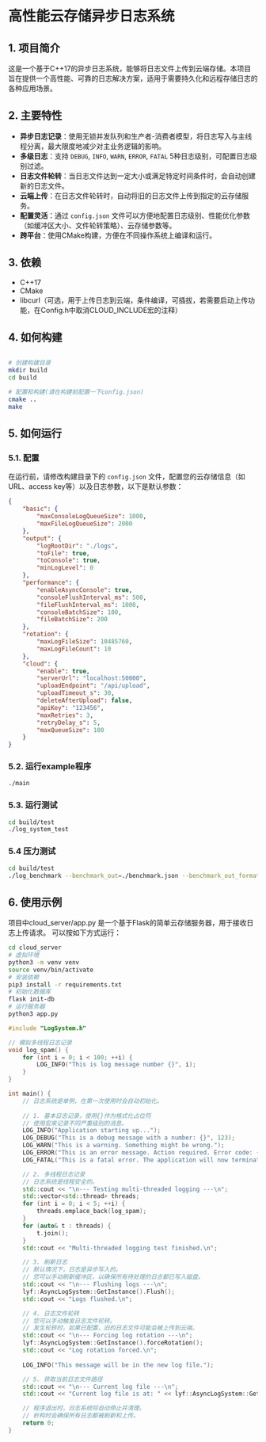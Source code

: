 # 高性能云存储异步日志系统

## 1. 项目简介

这是一个基于C++17的异步日志系统，能够将日志文件上传到云端存储。本项目旨在提供一个高性能、可靠的日志解决方案，适用于需要持久化和远程存储日志的各种应用场景。

## 2. 主要特性

*   **异步日志记录**：使用无锁并发队列和生产者-消费者模型，将日志写入与主线程分离，最大限度地减少对主业务逻辑的影响。
*   **多级日志**：支持 `DEBUG`, `INFO`, `WARN`, `ERROR`, `FATAL` 5种日志级别，可配置日志级别过滤。
*   **日志文件轮转**：当日志文件达到一定大小或满足特定时间条件时，会自动创建新的日志文件。
*   **云端上传**：在日志文件轮转时，自动将旧的日志文件上传到指定的云存储服务。
*   **配置灵活**：通过 `config.json` 文件可以方便地配置日志级别、性能优化参数（如缓冲区大小、文件轮转策略）、云存储参数等。
*   **跨平台**：使用CMake构建，方便在不同操作系统上编译和运行。

## 3. 依赖

*   C++17
*   CMake
*   libcurl（可选，用于上传日志到云端，条件编译，可插拔，若需要启动上传功能，在Config.h中取消CLOUD_INCLUDE宏的注释）

## 4. 如何构建

```bash

# 创建构建目录
mkdir build
cd build

# 配置和构建(请在构建前配置一下config.json)
cmake ..
make
```

## 5. 如何运行

### 5.1. 配置

在运行前，请修改构建目录下的 `config.json` 文件，配置您的云存储信息（如URL、access key等）以及日志参数，以下是默认参数：

```json
{
    "basic": {
        "maxConsoleLogQueueSize": 1000,
        "maxFileLogQueueSize": 2000
    },
    "output": {
        "logRootDir": "./logs",
        "toFile": true,
        "toConsole": true,
        "minLogLevel": 0
    },
    "performance": {
        "enableAsyncConsole": true,
        "consoleFlushInterval_ms": 500,
        "fileFlushInterval_ms": 1000,
        "consoleBatchSize": 100,
        "fileBatchSize": 200
    },
    "rotation": {
        "maxLogFileSize": 10485760,
        "maxLogFileCount": 10
    },
    "cloud": {
        "enable": true,
        "serverUrl": "localhost:50000",
        "uploadEndpoint": "/api/upload",
        "uploadTimeout_s": 30,
        "deleteAfterUpload": false,
        "apiKey": "123456",
        "maxRetries": 3,
        "retryDelay_s": 5,
        "maxQueueSize": 100
    }
}
```

### 5.2. 运行example程序

```bash
./main
```

### 5.3. 运行测试

```bash
cd build/test
./log_system_test
```

### 5.4 压力测试

```bash
cd build/test
./log_benchmark --benchmark_out=./benchmark.json --benchmark_out_format=json
```

## 6. 使用示例
项目中cloud_server/app.py 是一个基于Flask的简单云存储服务器，用于接收日志上传请求。
可以按如下方式运行：

```bash
cd cloud_server
# 虚拟环境
python3 -m venv venv
source venv/bin/activate
# 安装依赖
pip3 install -r requirements.txt
# 初始化数据库
flask init-db
# 运行服务器
python3 app.py
```

```cpp
#include "LogSystem.h"

// 模拟多线程日志记录
void log_spam() {
    for (int i = 0; i < 100; ++i) {
        LOG_INFO("This is log message number {}", i);
    }
}

int main() {
    // 日志系统是单例，在第一次使用时会自动初始化。
    
    // 1. 基本日志记录，使用{}作为格式化占位符
    // 使用宏来记录不同严重级别的消息。
    LOG_INFO("Application starting up...");
    LOG_DEBUG("This is a debug message with a number: {}", 123);
    LOG_WARN("This is a warning. Something might be wrong.");
    LOG_ERROR("This is an error message. Action required. Error code: {}", 500);
    LOG_FATAL("This is a fatal error. The application will now terminate.");

    // 2. 多线程日志记录
    // 日志系统是线程安全的。
    std::cout << "\n--- Testing multi-threaded logging ---\n";
    std::vector<std::thread> threads;
    for (int i = 0; i < 5; ++i) {
        threads.emplace_back(log_spam);
    }
    for (auto& t : threads) {
        t.join();
    }
    std::cout << "Multi-threaded logging test finished.\n";

    // 3. 刷新日志
    // 默认情况下，日志是异步写入的。
    // 您可以手动刷新缓冲区，以确保所有待处理的日志都已写入磁盘。
    std::cout << "\n--- Flushing logs ---\n";
    lyf::AsyncLogSystem::GetInstance().Flush();
    std::cout << "Logs flushed.\n";

    // 4. 日志文件轮转
    // 您可以手动触发日志文件轮转。
    // 发生轮转时，如果已配置，旧的日志文件可能会被上传到云端。
    std::cout << "\n--- Forcing log rotation ---\n";
    lyf::AsyncLogSystem::GetInstance().forceRotation();
    std::cout << "Log rotation forced.\n";
    
    LOG_INFO("This message will be in the new log file.");

    // 5. 获取当前日志文件路径
    std::cout << "\n--- Current log file ---\n";
    std::cout << "Current log file is at: " << lyf::AsyncLogSystem::GetInstance().getCurrentLogFilePath() << std::endl;

    // 程序退出时，日志系统将自动停止并清理。
    // 析构时会确保所有日志都被刷新和上传。
    return 0;
}
```